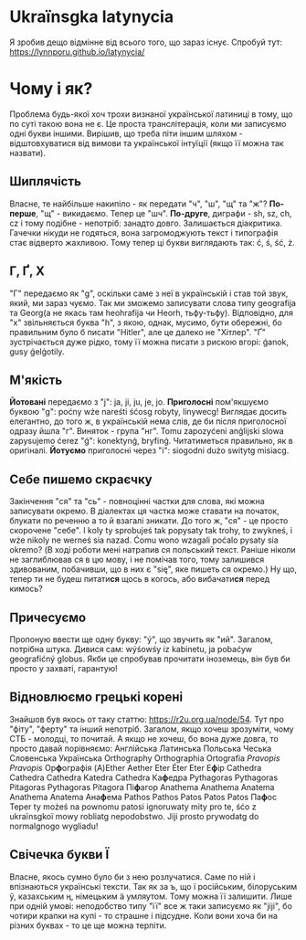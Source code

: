 # Ukraïnsgka latynycia
Я зробив дещо відмінне від всього того, що зараз існує. Спробуй тут: https://lynnporu.github.io/latynycia/

# Чому і як?
Проблема будь-якої хоч трохи визнаної української латиниці в тому, що по суті такою вона не є. Це проста транслітерація, коли ми записуємо одні букви іншими. Вирішив, що треба піти іншим шляхом - відштовхуватися від вимови та української інтуїції (якщо її можна так назвати).
## Шиплячість
Власне, те найбільше накипіло - як передати "ч", "ш", "щ" та "ж"?
**По-перше**, "щ" - викидаємо. Тепер це "шч".
**По-друге**, диграфи - sh, sz, ch, cz і тому подібне - непотріб: занадто довго. Залишається діакритика. Гачечки нікуди не годяться, вона загромоджують текст і типографія стає відверто жахливою. Тому тепер ці букви виглядають так: ć, ś, ść, ż.
## Г, Ґ, Х
"Г" передаємо як "g", оскільки саме з неї в українській і став той звук, який, ми зараз чуємо. Так ми зможемо записувати слова типу geografija та Georg(а не якась там heohrafija чи Heorh, тьфу-тьфу).
Відповідно, для "х" звільняється буква "h", з якою, однак, мусимо, бути обережні, бо правильним було б писати "Hitler", але це далеко не "Хітлер".
"Ґ" зустрічається дуже рідко, тому її можна писати з рискою вгорі: ǵanok, gusy ǵelǵotily.
## М'якість
**Йотовані** передаємо з "j": ja, ji, ju, je, jo.
**Приголосні** пом'якшуємо буквою "g": poćny wże nareśti śćosg robyty, linywecg! Виглядає досить елегантно, до того ж, в українській нема слів, де би після приголосної одразу йшла "г". Виняток - група "нг". Tomu zapozyćeni anǵlijski slowa zapysujemo ćerez "ǵ": konektynǵ, bryfinǵ. Читатиметься правильно, як в оригіналі.
**Йотуємо** приголосні через "і": siogodni dużo switytg misiacg.
## Себе пишемо скраєчку
Закінчення "ся" та "сь" - повноцінні частки для слова, які можна записувати окремо. В діалектах ця частка може ставати на початок, блукати по реченню а то й взагалі зникати. До того ж, "ся" - це просто скорочене "себе". I koly ty sprobujeś tak popysaty tak trohy, to zwykneś, i wże nikoly ne werneś sia nazad. Ćomu wono wzagali poćalo pysaty sia okremo?
(В ході роботи мені натрапив ся польський текст. Раніше ніколи не заглиблював ся в цю мову, і не помічав того, тому залишився здивованим, побачивши, що в них є "się", яке пишеть ся окремо.)
Ну що, тепер ти не будеш питати**ся** щось в когось, або вибачати**ся** перед кимось?
## Причесуємо
Пропоную ввести ще одну букву: "ý", що звучить як "ий". Загалом, потрібна штука. Дивися сам: wýśowśy iz kabinetu, ja pobaćyw geografićný globus. Якби це спробував прочитати іноземець, він був би просто у захваті, гарантую!
## Відновлюємо грецькі корені
Знайшов був якось от таку статтю: https://r2u.org.ua/node/54. Тут про "фіту", "ферту" та інший непотріб. Загалом, якщо хочеш зрозуміти, чому СТБ - молодці, то почитай. А якщо не хочеш, бо вона дуже довга, то просто давай порівняємо:
Англійська    Латинська      Польська     Чеська      Словенська  Українська
Orthography   Orthographia   Ortografia   *Pravopis*  *Pravopis*  Ор**ф**ографія
(A)Ether      Aether         Eter         Éter        Eter        Е**ф**ір
Cathedra      Cathedra       Cathedra     Katedra     Cathedra    Ка**ф**едра
Pythagoras    Pythagoras     Pitagoras    Pythagoras  Pitagora    Пі**ф**агор
Anathema      Anathema       Anatema      Anathema    Anatema     Ана**ф**ема
Pathos        Pathos         Patos        Patos       Patos       Па**ф**ос
Teper ty możeś na pownomu patosi ignoruwaty mity pro te, śćo z ukraïnsgkoï mowy robliatg nepodobstwo. Jiji prosto prywodatg do normalgnogo wygliadu!
## Свічечка букви Ї
Власне, якось сумно було би з нею розлучатися. Саме по ній і впізнаються українські тексти. Так як за ъ, що ї російським, білоруським ў, казахським ң, німецьким ä умляутом. Тому можна її залишити. Лише при одній умові: неподобство типу "її" все ж таки записуємо як "jiji", бо чотири крапки на купі - то страшне і підсудне. Коли вони хоча би на різних буквах - то це ще можна терпіти.
